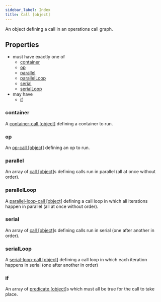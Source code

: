 ```yaml
---
sidebar_label: Index
title: Call [object]
---
```


An object defining a call in an operations call graph.

## Properties
- must have exactly one of
  - [container](#container)
  - [op](#op)
  - [parallel](#parallel)
  - [parallelLoop](#parallelloop)
  - [serial](#serial)
  - [serialLoop](#serialloop)
- may have
  - [if](#if)

### container
A [container-call [object]](container/index.md) defining a container to run.

### op
An [op-call [object]](op.md) defining an op to run.

### parallel
An array of [call [object]](index.md)s defining calls run in parallel (all at once without order).

### parallelLoop
A [parallel-loop-call [object]](parallel-loop.md) defining a call loop in which all iterations happen in parallel (all at once without order).

### serial
An array of [call [object]](index.md)s defining calls run in serial (one after another in order).

### serialLoop
A [serial-loop-call [object]](serial-loop.md) defining a call loop in which each iteration happens in serial (one after another in order)

### if
An array of [predicate [object]](predicate.md)s which must all be true for the call to take place.
